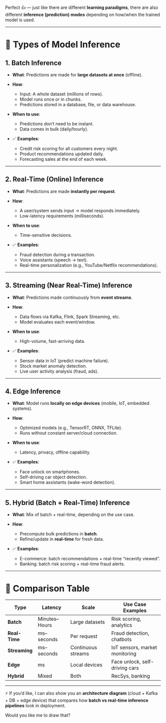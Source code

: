 Perfect 👍 — just like there are different **learning paradigms**, there are also different **inference (prediction) modes** depending on how/when the trained model is used.

---

# 🔹 Types of Model Inference

## 1. **Batch Inference**

* **What**: Predictions are made for **large datasets at once** (offline).
* **How**:

  * Input: A whole dataset (millions of rows).
  * Model runs once or in chunks.
  * Predictions stored in a database, file, or data warehouse.
* **When to use**:

  * Predictions don’t need to be instant.
  * Data comes in bulk (daily/hourly).
* ✅ **Examples**:

  * Credit risk scoring for all customers every night.
  * Product recommendations updated daily.
  * Forecasting sales at the end of each week.

---

## 2. **Real-Time (Online) Inference**

* **What**: Predictions are made **instantly per request**.
* **How**:

  * A user/system sends input → model responds immediately.
  * Low-latency requirements (milliseconds).
* **When to use**:

  * Time-sensitive decisions.
* ✅ **Examples**:

  * Fraud detection during a transaction.
  * Voice assistants (speech → text).
  * Real-time personalization (e.g., YouTube/Netflix recommendations).

---

## 3. **Streaming (Near Real-Time) Inference**

* **What**: Predictions made continuously from **event streams**.
* **How**:

  * Data flows via Kafka, Flink, Spark Streaming, etc.
  * Model evaluates each event/window.
* **When to use**:

  * High-volume, fast-arriving data.
* ✅ **Examples**:

  * Sensor data in IoT (predict machine failure).
  * Stock market anomaly detection.
  * Live user activity analysis (fraud, ads).

---

## 4. **Edge Inference**

* **What**: Model runs **locally on edge devices** (mobile, IoT, embedded systems).
* **How**:

  * Optimized models (e.g., TensorRT, ONNX, TFLite).
  * Runs without constant server/cloud connection.
* **When to use**:

  * Latency, privacy, offline capability.
* ✅ **Examples**:

  * Face unlock on smartphones.
  * Self-driving car object detection.
  * Smart home assistants (wake-word detection).

---

## 5. **Hybrid (Batch + Real-Time) Inference**

* **What**: Mix of batch + real-time, depending on the use case.
* **How**:

  * Precompute bulk predictions in **batch**.
  * Refine/update in **real-time** for fresh data.
* ✅ **Examples**:

  * E-commerce: batch recommendations + real-time “recently viewed”.
  * Banking: batch risk scoring + real-time fraud alerts.

---

# 🔹 Comparison Table

| Type          | Latency       | Scale              | Use Case Examples              |
| ------------- | ------------- | ------------------ | ------------------------------ |
| **Batch**     | Minutes–Hours | Large datasets     | Risk scoring, analytics        |
| **Real-Time** | ms–seconds    | Per request        | Fraud detection, chatbots      |
| **Streaming** | ms–seconds    | Continuous streams | IoT sensors, market monitoring |
| **Edge**      | ms            | Local devices      | Face unlock, self-driving cars |
| **Hybrid**    | Mixed         | Both               | RecSys, banking                |

---

⚡ If you’d like, I can also show you an **architecture diagram** (cloud + Kafka + DB + edge device) that compares how **batch vs real-time inference pipelines** look in deployment.

Would you like me to draw that?

